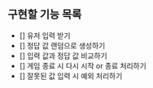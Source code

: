 ## 구현할 기능 목록

- [] 유저 입력 받기
- [] 정답 값 랜덤으로 생성하기
- [] 입력 값과 정답 값 비교하기
- [] 게임 종료 시 다시 시작 or 종료 처리하기
- [] 잘못된 값 입력 시 예외 처리하기
